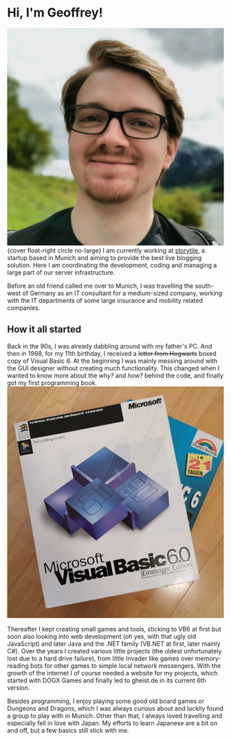 # Hi, I'm Geoffrey!
![That's me!](/about/me-20190518.jpg){cover float-right circle no-large}
I am currently working at [storytile](https://storytile.net), a startup based in Munich and aiming to provide the best live blogging solution. Here I am coordinating the development, coding and managing a large part of our server infrastructure.

Before an old friend called me over to Munich, I was travelling the south-west of Germany as an IT consultant for a medium-sized company, working with the IT departments of some large insurance and mobility related companies.

## How it all started
Back in the 90s, I was already dabbling around with my father's PC. And then in 1998, for my 11th birthday, I received a ~~letter from Hogwarts~~ boxed copy of Visual Basic 6. At the beginning I was mainly messing around with the GUI designer without creating much functionality. This changed when I wanted to know more about the *why?* and *how?* behind the code, and finally got my first programming book. ![Visual Basic 6 - Back from the days when you bought an IDE in a box.](/about/vb6boxed.jpg)

Thereafter I kept creating small games and tools, sticking to VB6 at first but soon also looking into web development (oh yes, with that ugly old JavaScript) and later Java and the .NET family (VB.NET at first, later mainly C#). Over the years I created various little projects (the oldest unfortunately lost due to a hard drive failure), from little Invader like games over memory-reading bots for other games to simple local network messengers. With the growth of the internet I of course needed a website for my projects, which started with DOGX Games and finally led to gheist.de in its current 6th version. 

Besides programming, I enjoy playing some good old board games or Dungeons and Dragons, which I was always curious about and luckily found a group to play with in Munich. Other than that, I always loved travelling and especially fell in love with Japan. My efforts to learn Japanese are a bit on and off, but a few basics still stick with me.